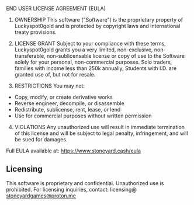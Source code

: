 END USER LICENSE AGREEMENT (EULA)

1. OWNERSHIP
This software ("Software") is the proprietary property of Luckyspot0gold 
and is protected by copyright laws and international treaty provisions.

2. LICENSE GRANT
Subject to your compliance with these terms, Luckyspot0gold grants you a 
very limited, non-exclusive, non-transferable, non-sublicensable license or copy
 of use to the Software solely for your personal, non-commercial purposes.
Solo traders, families with income less than 250k annually, Students with I.D.
are granted use of, but not for resale. 


4. RESTRICTIONS
You may not:
- Copy, modify, or create derivative works
- Reverse engineer, decompile, or disassemble
- Redistribute, sublicense, rent, lease, or lend
- Use for commercial purposes without written permission

4. VIOLATIONS
Any unauthorized use will result in immediate termination of this license 
and will be subject to legal penalty, infringement, and will be sued for damages.

Full EULA available at: https://www.stoneyard.cash/eula
## Licensing
This software is proprietary and confidential. Unauthorized use is prohibited.
For licensing inquiries, contact: licensing@ stoneyardgames@proton.me
